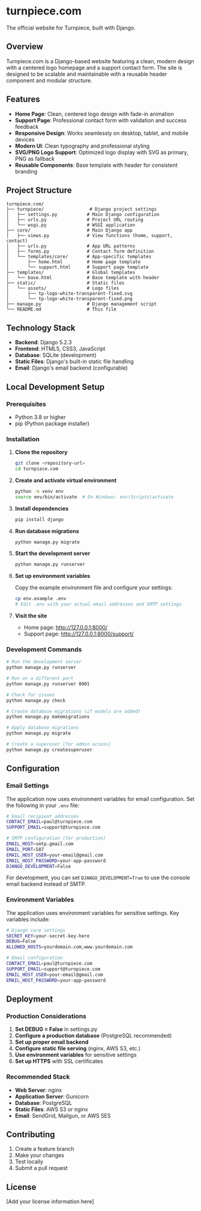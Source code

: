 # turnpiece.com

The official website for Turnpiece, built with Django.

## Overview

Turnpiece.com is a Django-based website featuring a clean, modern design with a centered logo homepage and a support contact form. The site is designed to be scalable and maintainable with a reusable header component and modular structure.

## Features

- **Home Page**: Clean, centered logo design with fade-in animation
- **Support Page**: Professional contact form with validation and success feedback
- **Responsive Design**: Works seamlessly on desktop, tablet, and mobile devices
- **Modern UI**: Clean typography and professional styling
- **SVG/PNG Logo Support**: Optimized logo display with SVG as primary, PNG as fallback
- **Reusable Components**: Base template with header for consistent branding

## Project Structure

```
turnpiece.com/
├── turnpiece/                 # Django project settings
│   ├── settings.py           # Main Django configuration
│   ├── urls.py               # Project URL routing
│   └── wsgi.py               # WSGI application
├── core/                     # Main Django app
│   ├── views.py              # View functions (home, support, contact)
│   ├── urls.py               # App URL patterns
│   ├── forms.py              # Contact form definition
│   └── templates/core/       # App-specific templates
│       ├── home.html         # Home page template
│       └── support.html      # Support page template
├── templates/                # Global templates
│   └── base.html             # Base template with header
├── static/                   # Static files
│   └── assets/               # Logo files
│       ├── tp-logo-white-transparent-fixed.svg
│       └── tp-logo-white-transparent-fixed.png
├── manage.py                 # Django management script
└── README.md                 # This file
```

## Technology Stack

- **Backend**: Django 5.2.3
- **Frontend**: HTML5, CSS3, JavaScript
- **Database**: SQLite (development)
- **Static Files**: Django's built-in static file handling
- **Email**: Django's email backend (configurable)

## Local Development Setup

### Prerequisites

- Python 3.8 or higher
- pip (Python package installer)

### Installation

1. **Clone the repository**

   ```bash
   git clone <repository-url>
   cd turnpiece.com
   ```

2. **Create and activate virtual environment**

   ```bash
   python -m venv env
   source env/bin/activate  # On Windows: env\Scripts\activate
   ```

3. **Install dependencies**

   ```bash
   pip install django
   ```

4. **Run database migrations**

   ```bash
   python manage.py migrate
   ```

5. **Start the development server**

   ```bash
   python manage.py runserver
   ```

6. **Set up environment variables**

   Copy the example environment file and configure your settings:

   ```bash
   cp env.example .env
   # Edit .env with your actual email addresses and SMTP settings
   ```

7. **Visit the site**
   - Home page: http://127.0.0.1:8000/
   - Support page: http://127.0.0.1:8000/support/

### Development Commands

```bash
# Run the development server
python manage.py runserver

# Run on a different port
python manage.py runserver 8001

# Check for issues
python manage.py check

# Create database migrations (if models are added)
python manage.py makemigrations

# Apply database migrations
python manage.py migrate

# Create a superuser (for admin access)
python manage.py createsuperuser
```

## Configuration

### Email Settings

The application now uses environment variables for email configuration. Set the following in your `.env` file:

```bash
# Email recipient addresses
CONTACT_EMAIL=paul@turnpiece.com
SUPPORT_EMAIL=support@turnpiece.com

# SMTP configuration (for production)
EMAIL_HOST=smtp.gmail.com
EMAIL_PORT=587
EMAIL_HOST_USER=your-email@gmail.com
EMAIL_HOST_PASSWORD=your-app-password
DJANGO_DEVELOPMENT=False
```

For development, you can set `DJANGO_DEVELOPMENT=True` to use the console email backend instead of SMTP.

### Environment Variables

The application uses environment variables for sensitive settings. Key variables include:

```bash
# Django core settings
SECRET_KEY=your-secret-key-here
DEBUG=False
ALLOWED_HOSTS=yourdomain.com,www.yourdomain.com

# Email configuration
CONTACT_EMAIL=paul@turnpiece.com
SUPPORT_EMAIL=support@turnpiece.com
EMAIL_HOST_USER=your-email@gmail.com
EMAIL_HOST_PASSWORD=your-app-password
```

## Deployment

### Production Considerations

1. **Set DEBUG = False** in settings.py
2. **Configure a production database** (PostgreSQL recommended)
3. **Set up proper email backend**
4. **Configure static file serving** (nginx, AWS S3, etc.)
5. **Use environment variables** for sensitive settings
6. **Set up HTTPS** with SSL certificates

### Recommended Stack

- **Web Server**: nginx
- **Application Server**: Gunicorn
- **Database**: PostgreSQL
- **Static Files**: AWS S3 or nginx
- **Email**: SendGrid, Mailgun, or AWS SES

## Contributing

1. Create a feature branch
2. Make your changes
3. Test locally
4. Submit a pull request

## License

[Add your license information here]

